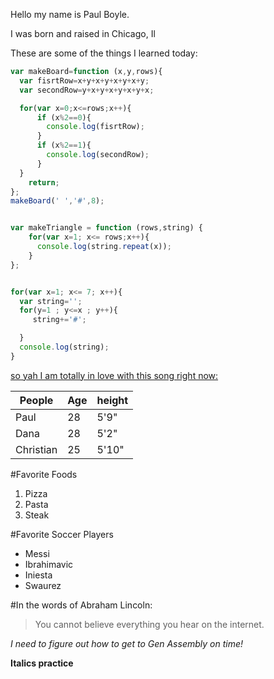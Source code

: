 Hello my name is Paul Boyle.

I was born and raised in Chicago, Il

These are some of the things I learned today:


```javascript
var makeBoard=function (x,y,rows){
  var fisrtRow=x+y+x+y+x+y+x+y;
  var secondRow=y+x+y+x+y+x+y+x;

  for(var x=0;x<=rows;x++){
      if (x%2==0){
        console.log(fisrtRow);
      }
      if (x%2==1){
        console.log(secondRow);
      }
  }
    return;
};
makeBoard(' ','#',8);


var makeTriangle = function (rows,string) {
    for(var x=1; x<= rows;x++){
      console.log(string.repeat(x));
    }
};


for(var x=1; x<= 7; x++){
  var string='';
  for(y=1 ; y<=x ; y++){
     string+='#';

  }
  console.log(string);
}

```

[so yah I am totally in love with this song right now:](https://www.youtube.com/watch?v=J4AVo_6OuNI)

People|Age|height
---|---|---|
Paul|28|5'9"
Dana|28|5'2"
Christian|25|5'10"


#Favorite Foods
1. Pizza
2. Pasta
3. Steak

#Favorite Soccer Players
- Messi
- Ibrahimavic
- Iniesta
- Swaurez

#In the words of Abraham Lincoln:

> You cannot believe everything you hear on the internet.

*I need to figure out how to get to Gen Assembly on time!*

**Italics practice**
